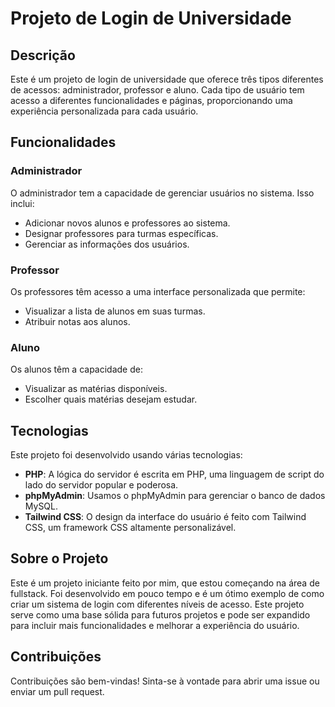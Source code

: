 # Projeto de Login de Universidade

## Descrição

Este é um projeto de login de universidade que oferece três tipos diferentes de acessos: administrador, professor e aluno. Cada tipo de usuário tem acesso a diferentes funcionalidades e páginas, proporcionando uma experiência personalizada para cada usuário.

## Funcionalidades

### Administrador

O administrador tem a capacidade de gerenciar usuários no sistema. Isso inclui:

- Adicionar novos alunos e professores ao sistema.
- Designar professores para turmas específicas.
- Gerenciar as informações dos usuários.

### Professor

Os professores têm acesso a uma interface personalizada que permite:

- Visualizar a lista de alunos em suas turmas.
- Atribuir notas aos alunos.

### Aluno

Os alunos têm a capacidade de:

- Visualizar as matérias disponíveis.
- Escolher quais matérias desejam estudar.

## Tecnologias

Este projeto foi desenvolvido usando várias tecnologias:

- **PHP**: A lógica do servidor é escrita em PHP, uma linguagem de script do lado do servidor popular e poderosa.
- **phpMyAdmin**: Usamos o phpMyAdmin para gerenciar o banco de dados MySQL.
- **Tailwind CSS**: O design da interface do usuário é feito com Tailwind CSS, um framework CSS altamente personalizável.

## Sobre o Projeto

Este é um projeto iniciante feito por mim, que estou começando na área de fullstack. Foi desenvolvido em pouco tempo e é um ótimo exemplo de como criar um sistema de login com diferentes níveis de acesso. Este projeto serve como uma base sólida para futuros projetos e pode ser expandido para incluir mais funcionalidades e melhorar a experiência do usuário.

## Contribuições

Contribuições são bem-vindas! Sinta-se à vontade para abrir uma issue ou enviar um pull request.

